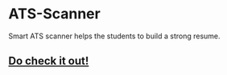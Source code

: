 # ATS-Scanner
Smart ATS scanner helps the students to build a strong resume.

##  <a href="https://smartatsscanner.streamlit.app/">Do check it out!</a>
